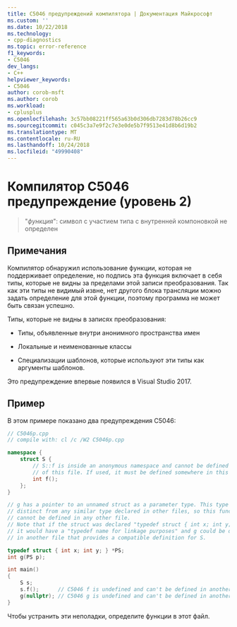 ```yaml
---
title: C5046 предупреждений компилятора | Документация Майкрософт
ms.custom: ''
ms.date: 10/22/2018
ms.technology:
- cpp-diagnostics
ms.topic: error-reference
f1_keywords:
- C5046
dev_langs:
- C++
helpviewer_keywords:
- C5046
author: corob-msft
ms.author: corob
ms.workload:
- cplusplus
ms.openlocfilehash: 3c57bb08221ff565a63b0d306db7283d78b26cc9
ms.sourcegitcommit: c045c3a7e9f2c7e3e0de5b7f9513e41d8b6d19b2
ms.translationtype: MT
ms.contentlocale: ru-RU
ms.lasthandoff: 10/24/2018
ms.locfileid: "49990408"
---
```

# <a name="compiler-warning-level-2-c5046"></a>Компилятор C5046 предупреждение (уровень 2)

> "*функция*": символ с участием типа с внутренней компоновкой не определен

## <a name="remarks"></a>Примечания

Компилятор обнаружил использование функции, которая не поддерживает определение, но подпись эта функция включает в себя типы, которые не видны за пределами этой записи преобразования. Так как эти типы не видимый извне, нет другого блока трансляции можно задать определение для этой функции, поэтому программа не может быть связан успешно.

Типы, которые не видны в записях преобразования:

- Типы, объявленные внутри анонимного пространства имен

- Локальные и неименованные классы

- Специализации шаблонов, которые используют эти типы как аргументы шаблонов.

Это предупреждение впервые появился в Visual Studio 2017.

## <a name="example"></a>Пример

В этом примере показано два предупреждения C5046:

```cpp
// C5046p.cpp
// compile with: cl /c /W2 C5046p.cpp

namespace {
    struct S {
        // S::f is inside an anonymous namespace and cannot be defined outside 
        // of this file. If used, it must be defined somewhere in this file.
        int f();
    };
}

// g has a pointer to an unnamed struct as a parameter type. This type is
// distinct from any similar type declared in other files, so this function
// cannot be defined in any other file.
// Note that if the struct was declared "typedef struct { int x; int y; } S, *PS;"
// it would have a "typedef name for linkage purposes" and g could be defined
// in another file that provides a compatible definition for S.

typedef struct { int x; int y; } *PS;
int g(PS p);

int main()
{
    S s;
    s.f();      // C5046 f is undefined and can't be defined in another file.
    g(nullptr); // C5046 g is undefined and can't be defined in another file.
}
```

Чтобы устранить эти неполадки, определите функции в этот файл.
